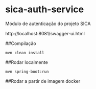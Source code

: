 # sica-auth-service
Módulo de autenticação do projeto SICA

http://localhost:8081/swagger-ui.html

##Compilação

`mvn clean install`

##Rodar localmente

`mvn spring-boot:run`

##Rodar a partir de imagem docker

